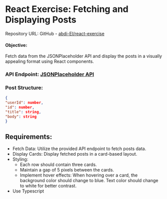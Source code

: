 # React Exercise: Fetching and Displaying Posts

Repository URL: GitHub - [abdi-El/react-exercise](https://github.com/abdi-El/react-exercise)

#### Objective:

Fetch data from the JSONPlaceholder API and display the posts in a visually appealing format using React components.

### API Endpoint: [JSONPlaceholder API](https://jsonplaceholder.typicode.com/posts)

### Post Structure:

```json
{
"userId": number,
"id": number,
"title": string,
"body": string
}
```

## Requirements:

- Fetch Data: Utilize the provided API endpoint to fetch posts data.
- Display Cards: Display fetched posts in a card-based layout.
- Styling:
  - Each row should contain three cards.
  - Maintain a gap of 5 pixels between the cards.
  - Implement hover effects:
    When hovering over a card, the background color should change to blue.
    Text color should change to white for better contrast.
- Use Typescript
